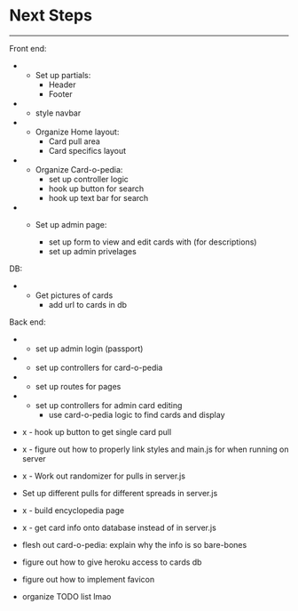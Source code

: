 # Next Steps
---

Front end:
* - Set up partials: 
    - Header
    - Footer

* - style navbar

* - Organize Home layout:
    - Card pull area
    - Card specifics layout

* - Organize Card-o-pedia: 
    - set up controller logic
    - hook up button for search
    - hook up text bar for search

* - Set up admin page: 

    - set up form to view and edit cards with (for descriptions)
    - set up admin privelages

DB: 

* - Get pictures of cards
    - add url to cards in db


Back end: 
* - set up admin login (passport)

* - set up controllers for card-o-pedia

* - set up routes for pages

* - set up controllers for admin card editing
    - use card-o-pedia logic to find cards and display




* x - hook up button to get single card pull 

* x - figure out how to properly link styles and main.js for when running on server 

* x - Work out randomizer for pulls in server.js

* Set up different pulls for different spreads in server.js


* x - build encyclopedia page

* x - get card info onto database instead of in server.js

* flesh out card-o-pedia: explain why the info is so bare-bones

* figure out how to give heroku access to cards db

* figure out how to implement favicon

* organize TODO list lmao